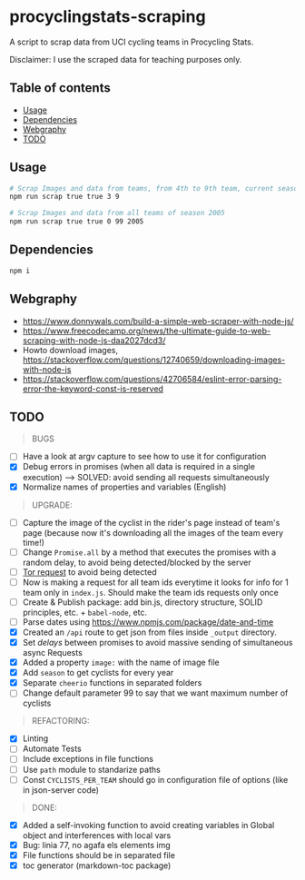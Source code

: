 # procyclingstats-scraping
A script to scrap data from UCI cycling teams in Procycling Stats.

Disclaimer: I use the scraped data for teaching purposes only.

## Table of contents

<!-- toc -->

- [Usage](#usage)
- [Dependencies](#dependencies)
- [Webgraphy](#webgraphy)
- [TODO](#todo)

<!-- tocstop -->

## Usage
```bash
# Scrap Images and data from teams, from 4th to 9th team, current season
npm run scrap true true 3 9 
```

```bash
# Scrap Images and data from all teams of season 2005
npm run scrap true true 0 99 2005
```

## Dependencies
```bash
npm i
```

## Webgraphy
 * https://www.donnywals.com/build-a-simple-web-scraper-with-node-js/
 * https://www.freecodecamp.org/news/the-ultimate-guide-to-web-scraping-with-node-js-daa2027dcd3/
 * Howto download images, https://stackoverflow.com/questions/12740659/downloading-images-with-node-js
 * https://stackoverflow.com/questions/42706584/eslint-error-parsing-error-the-keyword-const-is-reserved

## TODO
> BUGS
- [ ] Have a look at argv capture to see how to use it for configuration
- [x] Debug errors in promises (when all data is required in a single execution) --> SOLVED: avoid sending all requests simultaneously
- [x] Normalize names of properties and variables (English)

> UPGRADE:
- [ ] Capture the image of the cyclist in the rider's page instead of team's page (because now it's downloading all the images of the team every time!)
- [ ] Change `Promise.all` by a method that executes the promises with a random delay, to avoid being detected/blocked by the server
- [ ] [Tor request](https://www.npmjs.com/package/tor-request) to avoid being detected
- [ ] Now is making a request for all team ids everytime it looks for info for 1 team only in `index.js`. Should make the team ids requests only once
- [ ] Create & Publish package: add bin.js, directory structure, SOLID principles, etc. + `babel-node`, etc.
- [ ] Parse dates using https://www.npmjs.com/package/date-and-time
- [x] Created an `/api` route to get json from files inside `_output` directory.
- [x] Set _delays_ between promises to avoid massive sending of simultaneous async Requests 
- [x] Added a property `image:` with the name of image file
- [x] Add `season` to get cyclists for every year
- [x] Separate `cheerio` functions in separated folders
- [ ] Change default parameter 99 to say that we want maximum number of cyclists

> REFACTORING:
- [x] Linting
- [ ] Automate Tests
- [ ] Include exceptions in file functions
- [ ] Use `path` module to standarize paths
- [ ] Const `CYCLISTS_PER_TEAM` should go in configuration file of options (like in json-server code)

> DONE:
- [x] Added a self-invoking function to avoid creating variables in Global object and interferences with local vars
- [x] Bug: linia 77, no agafa els elements img
- [x] File functions should be in separated file
- [x] toc generator (markdown-toc package)
